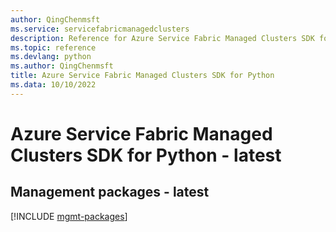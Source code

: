 ```yaml
---
author: QingChenmsft
ms.service: servicefabricmanagedclusters
description: Reference for Azure Service Fabric Managed Clusters SDK for Python
ms.topic: reference
ms.devlang: python
ms.author: QingChenmsft
title: Azure Service Fabric Managed Clusters SDK for Python
ms.data: 10/10/2022
---
```

# Azure Service Fabric Managed Clusters SDK for Python - latest

## Management packages - latest
[!INCLUDE [mgmt-packages](service-fabric-managed-clusters-mgmt-index.md)]